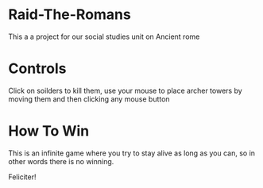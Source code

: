 # Raid-The-Romans

This a a project for our social studies unit on Ancient rome

# Controls

Click on soilders to kill them, use your mouse to place archer towers by moving them and then clicking any mouse button

# How To Win

This is an infinite game where you try to stay alive as long as you can, so in other words there is no winning.

Feliciter! 
